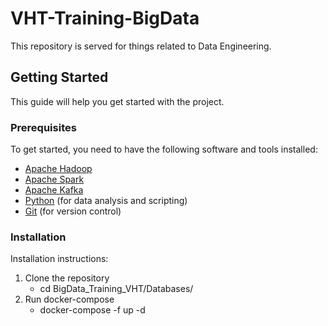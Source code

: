 # VHT-Training-BigData

This repository is served for things related to Data Engineering.

## Getting Started

This guide will help you get started with the project.

### Prerequisites

To get started, you need to have the following software and tools installed:
- [Apache Hadoop](https://hadoop.apache.org/)
- [Apache Spark](https://spark.apache.org/)
- [Apache Kafka](https://kafka.apache.org/)
- [Python](https://www.python.org/) (for data analysis and scripting)
- [Git](https://git-scm.com/) (for version control)

### Installation

Installation instructions:

1. Clone the repository
    - cd BigData_Training_VHT/Databases/
2. Run docker-compose
    - docker-compose -f <file yml> up -d
